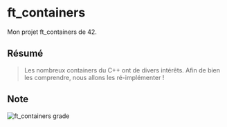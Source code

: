 # ft_containers
Mon projet ft_containers de 42.

## Résumé
> Les nombreux containers du C++ ont de divers intérêts. Afin de bien les comprendre, nous allons les ré-implémenter !

## Note
![ft_containers grade](https://badge42.vercel.app/api/v2/cl1kx405i014409ju8dq834q5/project/2524051)
